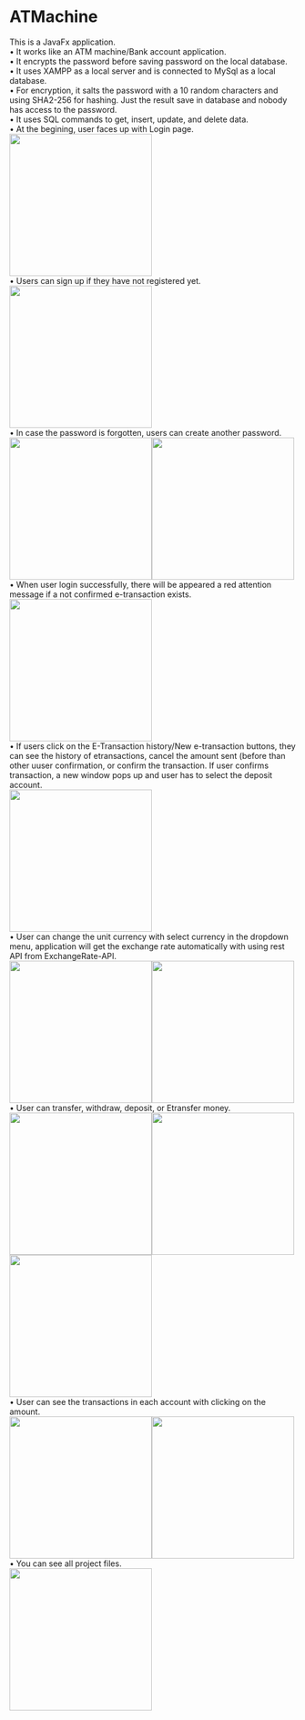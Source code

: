 # ATMachine

This is a JavaFx application.<br>
• It works like an ATM machine/Bank account application.<br>
• It encrypts the password before saving password on the local database.<br>
• It uses XAMPP as a local server and is connected to MySql as a local database.<br>
• For encryption, it salts the password with a 10 random characters and using SHA2-256 for hashing. Just the result save in database and nobody has access to the password.<br>
• It uses SQL commands to get, insert, update, and delete data.<br>
• At the begining, user faces up with Login page.<br>
<img src="images/LogIn.JPG" width="250px" height="auto"><br>
• Users can sign up if they have not registered yet.<br>
<img src="images/SignUp.JPG" width="250px" height="auto"><br>
• In case the password is forgotten, users can create another password.<br>
<img src="images/Forgot.JPG" width="250px" height="auto"><img src="images/Forgot1.JPG" width="250px" height="auto"><br>
• When user login successfully, there will be appeared a red attention message if a not confirmed e-transaction exists.<br>
<img src="images/Account.JPG" width="250px" height="auto"><br>
• If users click on the E-Transaction history/New e-transaction buttons, they can see the history of etransactions, cancel the amount sent (before than other uuser confirmation, or confirm the transaction. If user confirms transaction, a new window pops up and user has to select the deposit account.<br>
<img src="images/New%20etransaction.JPG" width="250px" height="auto"><br>
• User can change the unit currency with select currency in the dropdown menu, application will get the exchange rate automatically with using rest API from ExchangeRate-API.<br>
<img src="images/Account-1.jpg" width="250px" height="auto"><img src="images/Account-2.JPG" width="250px" height="auto"><br>
• User can transfer, withdraw, deposit, or Etransfer money.<br>
<img src="images/Transfer.JPG" width="250px" height="auto"><img src="images/WthDep.JPG" width="250px" height="auto"><img src="images/Etransfer.JPG" width="250px" height="auto"><br>
• User can see the transactions in each account with clicking on the amount.<br>
<img src="images/Chequing%20transactions.JPG" width="250px" height="auto"><img src="images/Saving%20transactions.JPG" width="250px" height="auto"><br>
• You can see all project files.<br>
<img src="images/ProjectTree.JPG" width="250px" height="auto"><br>
